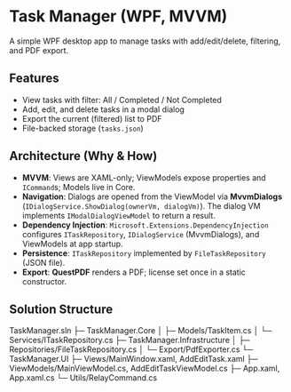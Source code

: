 # Task Manager (WPF, MVVM)

A simple WPF desktop app to manage tasks with add/edit/delete, filtering, and PDF export.

## Features
- View tasks with filter: All / Completed / Not Completed
- Add, edit, and delete tasks in a modal dialog
- Export the current (filtered) list to PDF
- File-backed storage (`tasks.json`)

## Architecture (Why & How)
- **MVVM**: Views are XAML-only; ViewModels expose properties and `ICommand`s; Models live in Core.
- **Navigation**: Dialogs are opened from the ViewModel via **MvvmDialogs** (`IDialogService.ShowDialog(ownerVm, dialogVm)`). The dialog VM implements `IModalDialogViewModel` to return a result.
- **Dependency Injection**: `Microsoft.Extensions.DependencyInjection` configures `ITaskRepository`, `IDialogService` (MvvmDialogs), and ViewModels at app startup.
- **Persistence**: `ITaskRepository` implemented by `FileTaskRepository` (JSON file).
- **Export**: **QuestPDF** renders a PDF; license set once in a static constructor.

## Solution Structure
TaskManager.sln
├─ TaskManager.Core
│ ├─ Models/TaskItem.cs
│ └─ Services/ITaskRepository.cs
├─ TaskManager.Infrastructure
│ ├─ Repositories/FileTaskRepository.cs
│ └─ Export/PdfExporter.cs
└─ TaskManager.UI
├─ Views/MainWindow.xaml, AddEditTask.xaml
├─ ViewModels/MainViewModel.cs, AddEditTaskViewModel.cs
├─ App.xaml, App.xaml.cs
└─ Utils/RelayCommand.cs